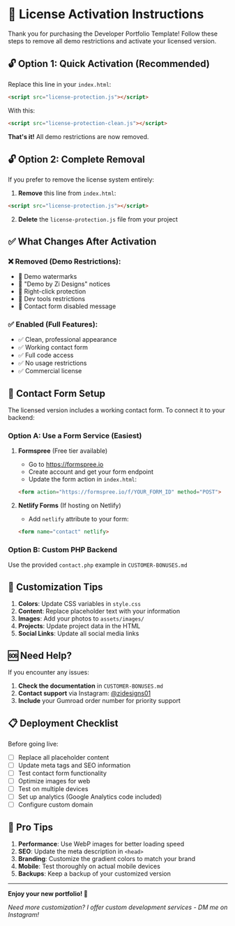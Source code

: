 # 🚀 License Activation Instructions

Thank you for purchasing the Developer Portfolio Template! Follow these steps to remove all demo restrictions and activate your licensed version.

## 🔓 Option 1: Quick Activation (Recommended)

Replace this line in your `index.html`:
```html
<script src="license-protection.js"></script>
```

With this:
```html
<script src="license-protection-clean.js"></script>
```

**That's it!** All demo restrictions are now removed.

## 🔓 Option 2: Complete Removal

If you prefer to remove the license system entirely:

1. **Remove** this line from `index.html`:
```html
<script src="license-protection.js"></script>
```

2. **Delete** the `license-protection.js` file from your project

## ✅ What Changes After Activation

### ❌ Removed (Demo Restrictions):
- 🚫 Demo watermarks
- 🚫 "Demo by Zi Designs" notices  
- 🚫 Right-click protection
- 🚫 Dev tools restrictions
- 🚫 Contact form disabled message

### ✅ Enabled (Full Features):
- ✅ Clean, professional appearance
- ✅ Working contact form
- ✅ Full code access
- ✅ No usage restrictions
- ✅ Commercial license

## 📧 Contact Form Setup

The licensed version includes a working contact form. To connect it to your backend:

### Option A: Use a Form Service (Easiest)
1. **Formspree** (Free tier available)
   - Go to https://formspree.io
   - Create account and get your form endpoint
   - Update the form action in `index.html`:
   ```html
   <form action="https://formspree.io/f/YOUR_FORM_ID" method="POST">
   ```

2. **Netlify Forms** (If hosting on Netlify)
   - Add `netlify` attribute to your form:
   ```html
   <form name="contact" netlify>
   ```

### Option B: Custom PHP Backend
Use the provided `contact.php` example in `CUSTOMER-BONUSES.md`

## 🎨 Customization Tips

1. **Colors**: Update CSS variables in `style.css`
2. **Content**: Replace placeholder text with your information
3. **Images**: Add your photos to `assets/images/`
4. **Projects**: Update project data in the HTML
5. **Social Links**: Update all social media links

## 🆘 Need Help?

If you encounter any issues:

1. **Check the documentation** in `CUSTOMER-BONUSES.md`
2. **Contact support** via Instagram: [@zidesigns01](https://instagram.com/zidesigns01)
3. **Include** your Gumroad order number for priority support

## 📋 Deployment Checklist

Before going live:
- [ ] Replace all placeholder content
- [ ] Update meta tags and SEO information  
- [ ] Test contact form functionality
- [ ] Optimize images for web
- [ ] Test on multiple devices
- [ ] Set up analytics (Google Analytics code included)
- [ ] Configure custom domain

## 🎯 Pro Tips

1. **Performance**: Use WebP images for better loading speed
2. **SEO**: Update the meta description in `<head>`
3. **Branding**: Customize the gradient colors to match your brand
4. **Mobile**: Test thoroughly on actual mobile devices
5. **Backups**: Keep a backup of your customized version

---

**Enjoy your new portfolio! 🎉**

*Need more customization? I offer custom development services - DM me on Instagram!*
